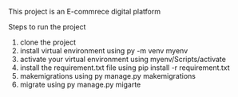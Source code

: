 This project is an E-commrece digital platform



Steps to run the project
1) clone the project
2) install virtual environment using py -m venv myenv
3) activate your virtual environment using myenv/Scripts/activate
4) install the requirement.txt file using pip install -r requirement.txt
5) makemigrations using py manage.py makemigrations
6) migrate using py manage.py migarte

